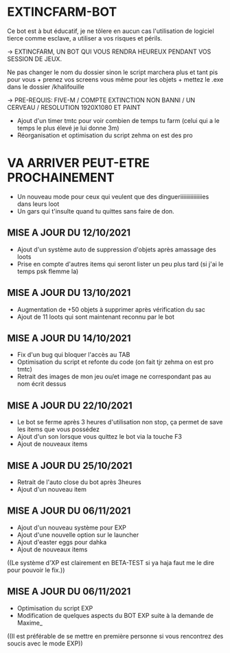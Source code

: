 # EXTINCFARM-BOT

Ce bot est à but éducatif, je ne tôlere en aucun cas l'utilisation de logiciel tierce comme esclave, a utiliser a vos risques et périls.

→  EXTINCFARM, UN BOT QUI VOUS RENDRA HEUREUX PENDANT VOS SESSION DE JEUX.

Ne pas changer le nom du dossier sinon le script marchera plus et tant pis pour vous + prenez vos screens vous même pour les objets + mettez le .exe dans le dossier /khalifouille

→  PRE-REQUIS: FIVE-M / COMPTE EXTINCTION NON BANNI / UN CERVEAU / RESOLUTION 1920X1080 ET PAINT

- Ajout d'un timer tmtc pour voir combien de temps tu farm (celui qui a le temps le plus élevé je lui donne 3m)
- Réorganisation et optimisation du script zehma on est des pro

# VA ARRIVER PEUT-ETRE PROCHAINEMENT
- Un nouveau mode pour ceux qui veulent que des dingueriiiiiiiiiiiiiiies dans leurs loot
- Un gars qui t'insulte quand tu quittes sans faire de don.

## MISE A JOUR DU 12/10/2021

- Ajout d'un système auto de suppression d'objets après amassage des loots
- Prise en compte d'autres items qui seront lister un peu plus tard (si j'ai le temps psk flemme la)

## MISE A JOUR DU 13/10/2021

- Augmentation de +50 objets à supprimer après vérification du sac
- Ajout de 11 loots qui sont maintenant reconnu par le bot

## MISE A JOUR DU 14/10/2021

- Fix d'un bug qui bloquer l'accès au TAB
- Optimisation du script et refonte du code (on fait tjr zehma on est pro tmtc)
- Retrait des images de mon jeu ou/et image ne correspondant pas au nom écrit dessus

## MISE A JOUR DU 22/10/2021

- Le bot se ferme après 3 heures d'utilisation non stop, ça permet de save les items que vous possédez
- Ajout d'un son lorsque vous quittez le bot via la touche F3
- Ajout de nouveaux items

## MISE A JOUR DU 25/10/2021

- Retrait de l'auto close du bot après 3heures
- Ajout d'un nouveau item

## MISE A JOUR DU 06/11/2021

- Ajout d'un nouveau système pour EXP
- Ajout d'une nouvelle option sur le launcher
- Ajout d'easter eggs pour dahka
- Ajout de nouveaux items

((Le système d'XP est clairement en BETA-TEST si ya haja faut me le dire pour pouvoir le fix.))

## MISE A JOUR DU 06/11/2021

- Optimisation du script EXP
- Modification de quelques aspects du BOT EXP suite à la demande de Maxime_

((Il est préférable de se mettre en première personne si vous rencontrez des soucis avec le mode EXP))


